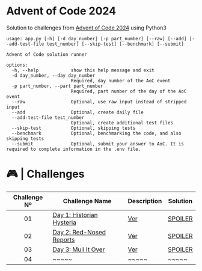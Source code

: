 # Advent of Code 2024

Solution to challenges from [Advent of Code 2024](https://adventofcode.com/2024/) using Python3

```
usage: app.py [-h] [-d day_number] [-p part_number] [--raw] [--add] [--add-test-file test_number] [--skip-test] [--benchmark] [--submit]

Advent of Code solution runner

options:
  -h, --help            show this help message and exit
  -d day_number, --day day_number
                        Required, day number of the AoC event
  -p part_number, --part part_number
                        Required, part number of the day of the AoC event
  --raw                 Optional, use raw input instead of stripped input
  --add                 Optional, create daily file
  --add-test-file test_number
                        Optional, create additional test files
  --skip-test           Optional, skipping tests
  --benchmark           Optional, benchmarking the code, and also skipping tests
  --submit              Optional, submit your answer to AoC. It is required to complete information in the .env file.
```

# 🎮 | Challenges

| Challenge Nº | Challenge Name                                                   | Description                 | Solution                      |
| :----------: | ---------------------------------------------------------------- | --------------------------- | ----------------------------- |
|      01      | [Day 1: Historian Hysteria](https://adventofcode.com/2024/day/1) | [Ver](data/day01/README.md) | [SPOILER](solutions/day01.py) |
|      02      | [Day 2: Red-Nosed Reports](https://adventofcode.com/2024/day/2)  | [Ver](data/day02/README.md) | [SPOILER](solutions/day02.py) |
|      03      | [Day 3: Mull It Over](https://adventofcode.com/2024/day/3)       | [Ver](data/day03/README.md) | [SPOILER](solutions/day03.py) |
|      04      | ~~~~~                                                            | ~~~~~                       | ~~~~~                         |
